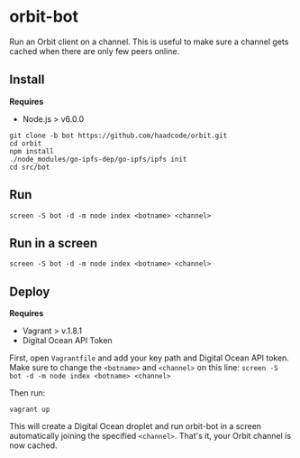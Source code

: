 # orbit-bot

Run an Orbit client on a channel. This is useful to make sure a channel gets cached when there are only few peers online.

## Install

**Requires**
- Node.js > v6.0.0

```
git clone -b bot https://github.com/haadcode/orbit.git
cd orbit
npm install
./node_modules/go-ipfs-dep/go-ipfs/ipfs init
cd src/bot
```

## Run
```
screen -S bot -d -m node index <botname> <channel>
```

## Run in a screen
```
screen -S bot -d -m node index <botname> <channel>
```

## Deploy

**Requires**
- Vagrant > v.1.8.1
- Digital Ocean API Token

First, open `Vagrantfile` and add your key path and Digital Ocean API token. Make sure to change the `<botname>` and `<channel>` on this line: `screen -S bot -d -m node index <botname> <channel>`

Then run:
```
vagrant up
```

This will create a Digital Ocean droplet and run orbit-bot in a screen automatically joining the specified `<channel>`. That's it, your Orbit channel is now cached.
